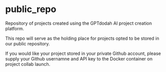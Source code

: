 # public_repo
Repository of projects created using the GPTdodah AI project creation platform.

This repo will serve as the holding place for projects opted to be stored in our public repository.

If you would like your project stored in your private Github account, please supply your Github usernamne and API key to the Docker container on project collab launch.
